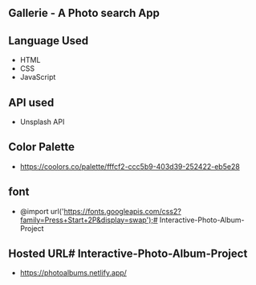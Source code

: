 ## Gallerie - A Photo search App

##  Language Used

- HTML
- CSS
- JavaScript

## API used
- Unsplash API

## Color Palette
- https://coolors.co/palette/fffcf2-ccc5b9-403d39-252422-eb5e28

## font
- @import url('https://fonts.googleapis.com/css2?family=Press+Start+2P&display=swap');#   I n t e r a c t i v e - P h o t o - A l b u m - P r o j e c t 

## Hosted URL#   I n t e r a c t i v e - P h o t o - A l b u m - P r o j e c t 
- https://photoalbums.netlify.app/
 
 
